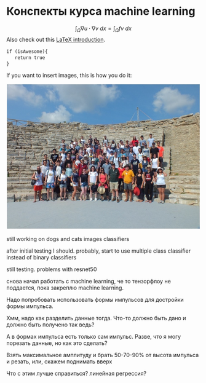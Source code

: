 # Конспекты курса machine learning
 
$$\int_\Omega \nabla u \cdot \nabla v~dx = \int_\Omega fv~dx$$
Also check out this [LaTeX introduction](https://en.wikibooks.org/wiki/LaTeX/Mathematics).

    


```
if (isAwesome){
   return true
}
```

If you want to insert images, this is how you do it:

![test_pic](pics/test_pic1.jpeg)


still working on dogs and cats images classifiers

after initial testing I should. probably, start to use multiple class classifier instead of binary classifiers

still testing. problems with resnet50

снова начал работать с machine learning, че то тензорфлоу не поддается, пока закреплю machine learning. 

Надо попробовать использовать формы импульсов для достройки формы импульса. 

Хмм, надо как разделить данные тогда. Что-то должно быть дано и должно быть получено так ведь? 

А в формах импульса есть только сам импульс. Разве, что я могу порезать данные, но как это сделать?

Взять максимальное амплитуду и брать 50-70-90% от высота импульса и резать, или, скажем поднимать вверх
                                               
Что с этим лучше справиться? линейная регрессия?